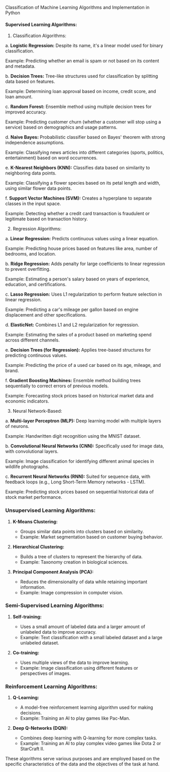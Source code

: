 Classification of Machine Learning Algorithms and Implementation in Python

#### Supervised Learning Algorithms:
1. Classification Algorithms:

a. **Logistic Regression:** Despite its name, it's a linear model used for binary classification.

   Example: Predicting whether an email is spam or not based on its content and metadata.

b. **Decision Trees:** Tree-like structures used for classification by splitting data based on features.

   Example: Determining loan approval based on income, credit score, and loan amount.

c. **Random Forest:** Ensemble method using multiple decision trees for improved accuracy.

   Example: Predicting customer churn (whether a customer will stop using a service) based on demographics and usage patterns.

d. **Naive Bayes:** Probabilistic classifier based on Bayes' theorem with strong independence assumptions.

   Example: Classifying news articles into different categories (sports, politics, entertainment) based on word occurrences.

e. **K-Nearest Neighbors (KNN):** Classifies data based on similarity to neighboring data points.

   Example: Classifying a flower species based on its petal length and width, using similar flower data points.

f. **Support Vector Machines (SVM):** Creates a hyperplane to separate classes in the input space.

   Example: Detecting whether a credit card transaction is fraudulent or legitimate based on transaction history.

2. Regression Algorithms:

a. **Linear Regression:** Predicts continuous values using a linear equation.

   Example: Predicting house prices based on features like area, number of bedrooms, and location.

b. **Ridge Regression:** Adds penalty for large coefficients to linear regression to prevent overfitting.

   Example: Estimating a person's salary based on years of experience, education, and certifications.

c. **Lasso Regression:** Uses L1 regularization to perform feature selection in linear regression.

   Example: Predicting a car's mileage per gallon based on engine displacement and other specifications.

d. **ElasticNet:** Combines L1 and L2 regularization for regression.

   Example: Estimating the sales of a product based on marketing spend across different channels.

e. **Decision Trees (for Regression):** Applies tree-based structures for predicting continuous values.

   Example: Predicting the price of a used car based on its age, mileage, and brand.

f. **Gradient Boosting Machines:** Ensemble method building trees sequentially to correct errors of previous models.

   Example: Forecasting stock prices based on historical market data and economic indicators.

3. Neural Network-Based:

a. **Multi-layer Perceptron (MLP):** Deep learning model with multiple layers of neurons.

   Example: Handwritten digit recognition using the MNIST dataset.

b. **Convolutional Neural Networks (CNN):** Specifically used for image data, with convolutional layers.

   Example: Image classification for identifying different animal species in wildlife photographs.

c. **Recurrent Neural Networks (RNN):** Suited for sequence data, with feedback loops (e.g., Long Short-Term Memory networks - LSTM).

   Example: Predicting stock prices based on sequential historical data of stock market performance.

### Unsupervised Learning Algorithms:
1. **K-Means Clustering:**
   - Groups similar data points into clusters based on similarity.
   - Example: Market segmentation based on customer buying behavior.

2. **Hierarchical Clustering:**
   - Builds a tree of clusters to represent the hierarchy of data.
   - Example: Taxonomy creation in biological sciences.

3. **Principal Component Analysis (PCA):**
   - Reduces the dimensionality of data while retaining important information.
   - Example: Image compression in computer vision.

### Semi-Supervised Learning Algorithms:
1. **Self-training:**
   - Uses a small amount of labeled data and a larger amount of unlabeled data to improve accuracy.
   - Example: Text classification with a small labeled dataset and a large unlabeled dataset.

2. **Co-training:**
   - Uses multiple views of the data to improve learning.
   - Example: Image classification using different features or perspectives of images.

### Reinforcement Learning Algorithms:
1. **Q-Learning:**
   - A model-free reinforcement learning algorithm used for making decisions.
   - Example: Training an AI to play games like Pac-Man.

2. **Deep Q-Networks (DQN):**
   - Combines deep learning with Q-learning for more complex tasks.
   - Example: Training an AI to play complex video games like Dota 2 or StarCraft II.

These algorithms serve various purposes and are employed based on the specific characteristics of the data and the objectives of the task at hand.
